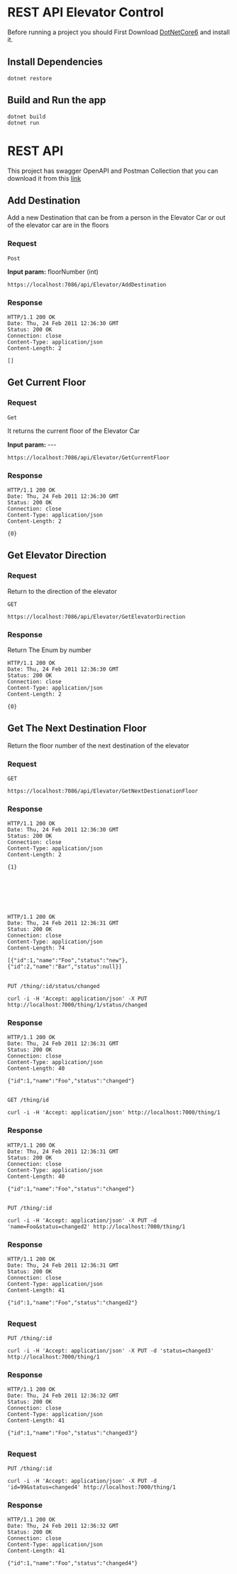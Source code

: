 # REST API Elevator Control

Before running a project you should First Download [DotNetCore6](https://dotnet.microsoft.com/en-us/download/dotnet/6.0) and install it.

## Install Dependencies

    dotnet restore

## Build and Run the app

    dotnet build
    dotnet run 

# REST API

This project has swagger OpenAPI and Postman Collection that you can download it from this [link](https://github.com/johnHubbell/ElevatorControl/blob/JohnHubbell/feat/ElevatorControlFunc/Elevaror%20Control.postman_collection.json)

## Add Destination

Add a new Destination that can be from a person in the Elevator Car or out of the elevator car are in the floors

### Request

`Post`

**Input param:** floorNumber (int)

    https://localhost:7086/api/Elevator/AddDestination

### Response

    HTTP/1.1 200 OK
    Date: Thu, 24 Feb 2011 12:36:30 GMT
    Status: 200 OK
    Connection: close
    Content-Type: application/json
    Content-Length: 2
    
    []

## Get Current Floor

### Request

`Get`

It returns the current floor of the Elevator Car

**Input param:** ---

    https://localhost:7086/api/Elevator/GetCurrentFloor

### Response

    HTTP/1.1 200 OK
    Date: Thu, 24 Feb 2011 12:36:30 GMT
    Status: 200 OK
    Connection: close
    Content-Type: application/json
    Content-Length: 2
    
    {0}

## Get Elevator Direction

### Request

Return to the direction of the elevator 

`GET`

    https://localhost:7086/api/Elevator/GetElevatorDirection

### Response

Return The Enum by number

    HTTP/1.1 200 OK
    Date: Thu, 24 Feb 2011 12:36:30 GMT
    Status: 200 OK
    Connection: close
    Content-Type: application/json
    Content-Length: 2
    
    {0}

## Get The Next Destination Floor

Return the floor number of the next destination of the elevator

### Request

`GET`

    https://localhost:7086/api/Elevator/GetNextDestionationFloor

### Response

    HTTP/1.1 200 OK
    Date: Thu, 24 Feb 2011 12:36:30 GMT
    Status: 200 OK
    Connection: close
    Content-Type: application/json
    Content-Length: 2
    
    {1}
    
    



 

    HTTP/1.1 200 OK
    Date: Thu, 24 Feb 2011 12:36:31 GMT
    Status: 200 OK
    Connection: close
    Content-Type: application/json
    Content-Length: 74
    
    [{"id":1,"name":"Foo","status":"new"},{"id":2,"name":"Bar","status":null}]

## 

### 

`PUT /thing/:id/status/changed`

    curl -i -H 'Accept: application/json' -X PUT http://localhost:7000/thing/1/status/changed

### Response

    HTTP/1.1 200 OK
    Date: Thu, 24 Feb 2011 12:36:31 GMT
    Status: 200 OK
    Connection: close
    Content-Type: application/json
    Content-Length: 40
    
    {"id":1,"name":"Foo","status":"changed"}

## 

### 

`GET /thing/id`

    curl -i -H 'Accept: application/json' http://localhost:7000/thing/1

### Response

    HTTP/1.1 200 OK
    Date: Thu, 24 Feb 2011 12:36:31 GMT
    Status: 200 OK
    Connection: close
    Content-Type: application/json
    Content-Length: 40
    
    {"id":1,"name":"Foo","status":"changed"}

## 

### 

`PUT /thing/:id`

    curl -i -H 'Accept: application/json' -X PUT -d 'name=Foo&status=changed2' http://localhost:7000/thing/1

### Response

    HTTP/1.1 200 OK
    Date: Thu, 24 Feb 2011 12:36:31 GMT
    Status: 200 OK
    Connection: close
    Content-Type: application/json
    Content-Length: 41
    
    {"id":1,"name":"Foo","status":"changed2"}

## 

### Request

`PUT /thing/:id`

    curl -i -H 'Accept: application/json' -X PUT -d 'status=changed3' http://localhost:7000/thing/1

### Response

    HTTP/1.1 200 OK
    Date: Thu, 24 Feb 2011 12:36:32 GMT
    Status: 200 OK
    Connection: close
    Content-Type: application/json
    Content-Length: 41
    
    {"id":1,"name":"Foo","status":"changed3"}

## 

### Request

`PUT /thing/:id`

    curl -i -H 'Accept: application/json' -X PUT -d 'id=99&status=changed4' http://localhost:7000/thing/1

### Response

    HTTP/1.1 200 OK
    Date: Thu, 24 Feb 2011 12:36:32 GMT
    Status: 200 OK
    Connection: close
    Content-Type: application/json
    Content-Length: 41
    
    {"id":1,"name":"Foo","status":"changed4"}

## 
